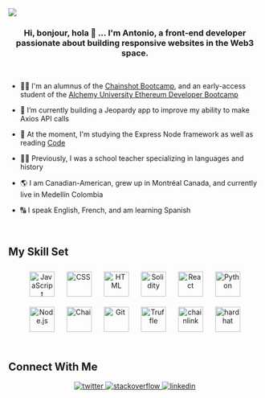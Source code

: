 <img src="https://iili.io/mWFWVR.png">
<br/>

### <div align="center">Hi, bonjour, hola 👋 ... I'm Antonio, a front-end developer passionate about building responsive websites in the Web3 space.</div>  
<br/>  

- 🧑‍🎓 I'm an alumnus of the [Chainshot Bootcamp](https://www.chainshot.com/), and an early-access student of the [Alchemy University Ethereum Developer Bootcamp](https://university.alchemy.com/#eth-bootcamp)


- 🔭 I’m currently building a Jeopardy app to improve my ability to make Axios API calls  
  

- 🌱 At the moment, I'm studying the Express Node framework as well as reading [Code](https://www.microsoftpressstore.com/store/code-the-hidden-language-of-computer-hardware-and-software-9780137909100)  
  

- 👨‍🏫 Previously, I was a school teacher specializing in languages and history  
  

- 🌎 I am Canadian-American, grew up in Montréal Canada, and currently live in Medellín Colombia  
  

- 🔠 I speak English, French, and am learning Spanish  
  

<br/>  


## My Skill Set  
<div align="center">  
<img style="margin: 10px" src="https://profilinator.rishav.dev/skills-assets/javascript-original.svg" alt="JavaScript" height="50" />
<img style="margin: 10px" src="https://upload.wikimedia.org/wikipedia/commons/thumb/d/d5/CSS3_logo_and_wordmark.svg/120px-CSS3_logo_and_wordmark.svg.png" alt="CSS" height="50" />
<img style="margin: 10px" src="https://upload.wikimedia.org/wikipedia/commons/thumb/6/61/HTML5_logo_and_wordmark.svg/130px-HTML5_logo_and_wordmark.svg.png" alt="HTML" height="50" />
<img style="margin: 10px" src="https://banner2.cleanpng.com/20190726/kfh/kisspng-solidity-smart-contract-programming-language-ether-blockchain-development-bearplex-5d3afdfeca75f8.3709799715641471988293.jpg" alt="Solidity" height="50" />  
<img style="margin: 10px" src="https://upload.wikimedia.org/wikipedia/commons/a/a7/React-icon.svg" alt="React" height="50" />  
<img style="margin: 10px" src="https://profilinator.rishav.dev/skills-assets/python-original.svg" alt="Python" height="50" /> 
<img style="margin: 10px" src="https://profilinator.rishav.dev/skills-assets/nodejs-original-wordmark.svg" alt="Node.js" height="50" />
<img style="margin: 10px" src="https://profilinator.rishav.dev/skills-assets/chai.png" alt="Chai" height="50" />  
<img style="margin: 10px" src="https://profilinator.rishav.dev/skills-assets/git-scm-icon.svg" alt="Git" height="50" />
<img style="margin: 10px" src="https://trufflesuite.com/assets/logo.png" alt="Truffle" height="50" />
<img style="margin: 10px" src="https://assets-global.website-files.com/5f6b7190899f41fb70882d08/5f760a499b56c47b8fa74fbb_chainlink-logo.svg" alt="chainlink" height="50" />
<img style="margin: 10px" src="https://chainstack.com/wp-content/uploads/2021/12/hardhat.png" alt="hardhat" height="50" />    
</div>  

<br/>  


## Connect With Me  
<div align="center">
<a href="https://twitter.com/@a_f_gio" target="_blank">
<img src=https://img.shields.io/badge/twitter-%2300acee.svg?&style=for-the-badge&logo=twitter&logoColor=white alt=twitter style="margin-bottom: 5px;" />
</a>
<a href="https://stackoverflow.com/users/19361443/antonio-giordano" target="_blank">
<img src=https://img.shields.io/badge/stackoverflow-%23F28032.svg?&style=for-the-badge&logo=stackoverflow&logoColor=white alt=stackoverflow style="margin-bottom: 5px;" />
</a>
<a href="https://www.linkedin.com/in/antonio-giordano-6324b915a/" target="_blank">
<img src=https://img.shields.io/badge/linkedin-%231E77B5.svg?&style=for-the-badge&logo=linkedin&logoColor=white alt=linkedin style="margin-bottom: 5px;" />
</div>  
  

<br/>  



